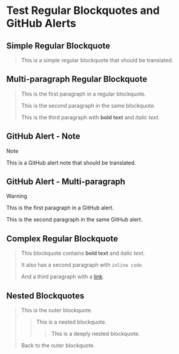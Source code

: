 # Test Regular Blockquotes and GitHub Alerts

## Simple Regular Blockquote
> This is a simple regular blockquote that should be translated.

## Multi-paragraph Regular Blockquote
> This is the first paragraph in a regular blockquote.
> 
> This is the second paragraph in the same blockquote.
> 
> This is the third paragraph with **bold text** and *italic text*.

## GitHub Alert - Note
> [!NOTE]
> This is a GitHub alert note that should be translated.

## GitHub Alert - Multi-paragraph
> [!WARNING]
> This is the first paragraph in a GitHub alert.
> 
> This is the second paragraph in the same GitHub alert.

## Complex Regular Blockquote
> This blockquote contains **bold text** and *italic text*.
> 
> It also has a second paragraph with `inline code`.
> 
> And a third paragraph with a [link](https://example.com).

## Nested Blockquotes
> This is the outer blockquote.
> 
> > This is a nested blockquote.
> > 
> > > This is a deeply nested blockquote.
> 
> Back to the outer blockquote.